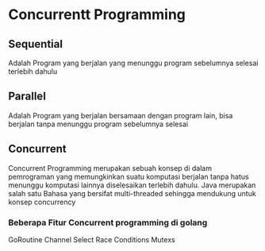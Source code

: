 # Concurrentt Programming


## Sequential 
Adalah Program yang berjalan yang menunggu program sebelumnya selesai terlebih dahulu

## Parallel
Adalah Program yang berjalan bersamaan dengan program lain, bisa berjalan tanpa menunggu program sebelumnya selesai

## Concurrent
Concurrent Programming merupakan sebuah konsep di dalam pemrograman yang memungkinkan suatu komputasi berjalan tanpa hatus menunggu komputasi lainnya diselesaikan terlebih dahulu. Java merupakan salah satu Bahasa yang bersifat multi-threaded sehingga mendukung untuk konsep concurrency

### Beberapa Fitur Concurrent programming di golang
GoRoutine
Channel
Select
Race Conditions
Mutexs
